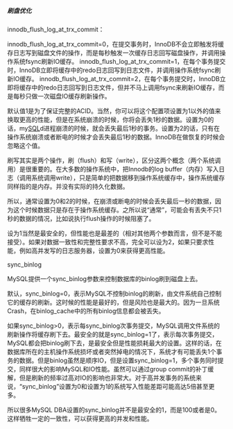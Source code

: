 ##### 刷盘优化

innodb_flush_log_at_trx_commit：

innodb_flush_log_at_trx_commit=0，在提交事务时，InnoDB不会立即触发将缓存日志写到磁盘文件的操作，而是每秒触发一次缓存日志回写磁盘操作，并调用操作系统fsync刷新IO缓存。
innodb_flush_log_at_trx_commit=1，在每个事务提交时，InnoDB立即将缓存中的redo日志回写到日志文件，并调用操作系统fsync刷新IO缓存。
innodb_flush_log_at_trx_commit=2，在每个事务提交时，InnoDB立即将缓存中的redo日志回写到日志文件，但并不马上调用fsync来刷新IO缓存，而是每秒只做一次磁盘IO缓存刷新操作。

默认值1是为了保证完整的ACID。当然，你可以将这个配置项设置为1以外的值来换取更高的性能，但是在系统崩溃的时候，你将会丢失1秒的数据。设置为0的话，my[SQL](http://www.dataguru.cn/article-8711-1.html?union_site=innerlink)d进程崩溃的时候，就会丢失最后1秒的事务。设置为2的话，只有在操作系统崩溃或者断电的时候才会丢失最后1秒的数据。InnoDB在做恢复的时候会忽略这个值。

刷写其实是两个操作，刷（flush）和写（write），区分这两个概念（两个系统调用）是很重要的。在大多数的操作系统中，把Innodb的log buffer（内存）写入日志（调用系统调用write），只是简单的把数据移到操作系统缓存中，操作系统缓存同样指的是内存。并没有实际的持久化数据。

所以，通常设置为0和2的时候，在崩溃或断电的时候会丢失最后一秒的数据，因为这个时候数据只是存在于操作系统缓存。之所以说“通常”，可能会有丢失不只1秒的数据的情况，比如说执行flush操作的时候阻塞了。

设为1当然是最安全的，但性能也是最差的（相对其他两个参数而言，但不是不能接受）。如果对数据一致性和完整性要求不高，完全可以设为2，如果只要求性能，例如高并发写的日志服务器，设置为0来获得更高性能。



sync_binlog

MySQL提供一个sync_binlog参数来控制数据库的binlog刷到磁盘上去。

默认，sync_binlog=0，表示MySQL不控制binlog的刷新，由文件系统自己控制它的缓存的刷新。这时候的性能是最好的，但是风险也是最大的。因为一旦系统Crash，在binlog_cache中的所有binlog信息都会被丢失。

如果sync_binlog>0，表示每sync_binlog次事务提交，MySQL调用文件系统的刷新操作将缓存刷下去。最安全的就是sync_binlog=1了，表示每次事务提交，MySQL都会把binlog刷下去，是最安全但是性能损耗最大的设置。这样的话，在数据库所在的主机操作系统损坏或者突然掉电的情况下，系统才有可能丢失1个事务的数据。但是binlog虽然是顺序IO，但是设置sync_binlog=1，多个事务同时提交，同样很大的影响MySQL和IO性能。虽然可以通过group commit的补丁缓解，但是刷新的频率过高对IO的影响也非常大。对于高并发事务的系统来说，“sync_binlog”设置为0和设置为1的系统写入性能差距可能高达5倍甚至更多。

所以很多MySQL DBA设置的sync_binlog并不是最安全的1，而是100或者是0。这样牺牲一定的一致性，可以获得更高的并发和性能。